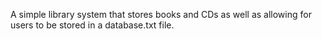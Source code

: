 A simple library system that stores books and CDs as well as allowing for users to be stored in a database.txt file.
